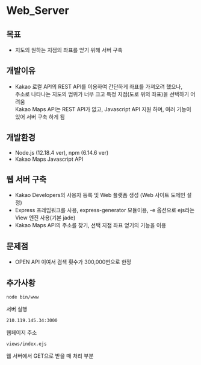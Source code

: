 # Web_Server

## 목표
- 지도의 원하는 지점의 좌표를 얻기 위해 서버 구축

## 개발이유
- Kakao 로컬 API의 REST API를 이용하여 간단하게 좌표를 가져오려 했으나,  
주소로 나타나는 지도의 범위가 너무 크고 특정 지점(도로 위의 좌표)을 선택하기 어려움  
Kakao Maps API는 REST API가 없고, Javascript API 지원 하며, 여러 기능이 있어 서버 구축 하게 됨  

## 개발환경
- Node.js (12.18.4 ver), npm (6.14.6 ver)
- Kakao Maps Javascript API

## 웹 서버 구축
- Kakao Developers의 사용자 등록 및 Web 플랫폼 생성 (Web 사이트 도메인 설정)
- Express 프레임워크를 사용, express-generator 모듈이용, -e 옵션으로 ejs라는 View 엔진 사용(기본 jade)
- Kakao Maps API의 주소를 찾기, 선택 지점 좌표 얻기의 기능을 이용

## 문제점
- OPEN API 이여서 검색 횟수가 300,000번으로 한정

## 추가사황
```
node bin/www
```
서버 실행

```
210.119.145.34:3000
```
웹페이지 주소

```
views/index.ejs
```
웹 서버에서 GET으로 받을 때 처리 부분